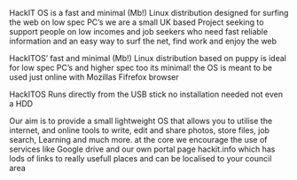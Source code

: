 
HackIT OS is a fast and minimal (Mb!) Linux distribution designed for surfing the web on low spec PC’s
we are a small UK based Project seeking to support people on low incomes and job seekers who need fast reliable information and an easy way to surf the net, find work and enjoy the web

HackITOS’ fast and minimal (Mb!) Linux distribution based on puppy is ideal for low spec PC’s and higher spec too its minimal! the OS is meant to be used just online with Mozillas Fifrefox browser

HackITOS Runs directly from the USB stick no installation needed not even a HDD

Our aim is to provide a small lightweight OS that allows you to utilise the internet, and online tools to write, edit and share photos, store files, job search, Learning  and much more.
at the core we encourage the use of services like Google drive and our own portal page hackit.info which has lods of links to really usefull places and can be localised to your council area
